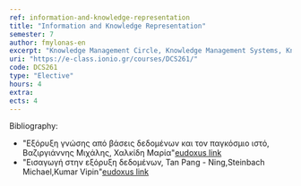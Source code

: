 ```yaml
---
ref: information-and-knowledge-representation
title: "Ιnformation and Κnowledge Representation"
semester: 7
author: fmylonas-en
excerpt: "Knowledge Management Circle, Knowledge Management Systems, Knowledge Management Systems Development Cycle, Knowledge Management Systems Architecture and Specifications, Knowledge Management System Acquisition, Introduction to RDF, Knowledge Coding, Tools and Processes for Knowledge Coding, Knowledge Management Strategies, Semantic Knowledge Representation, Information Organization, Web 3.0, Ontologies, Folksonomies, Structured Descriptions, Reasoning, Semantic Rules, Computational Logic, Advanced semantic languages topics (RDF, OWL), Uncertainty, Fuzziness."
uri: "https://e-class.ionio.gr/courses/DCS261/"
code: DCS261
type: "Elective"
hours: 4
extra: 
ects: 4
---
```



Bibliography: 
  - "Εξόρυξη γνώσης από βάσεις δεδομένων και τον παγκόσμιο ιστό, Βαζιργιάννης Μιχάλης, Χαλκίδη Μαρία"[eudoxus link](https://service.eudoxus.gr/search/#a/id:31391/0)
  - "Εισαγωγή στην εξόρυξη δεδομένων, Tan Pang - Ning,Steinbach Michael,Kumar Vipin"[eudoxus link](https://service.eudoxus.gr/search/#a/id:18549105/0)

